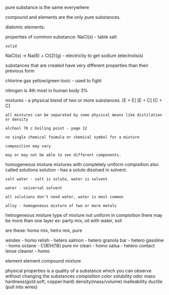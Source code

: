 pure substance is the same everywhere

compound and elements are the only pure substances.

diatomic elements:

	
properties of common substance:
	NaCl(s) - table salt
	
	solid
	

NaCl(s) -> Na(6) + Cl(2)(g) - electrictiy to get sodium (electrolisis)

substances that are created have very different properties than their previous form

chlorine gas yellow/green toxic - used to fight

nitrogen is 4th most in human body 3%

mixtures - 
	a physical blend of two or more substances.
	[E + E] [E + C] [C + C]

	all mixtures can be separated by some physical means like distilation or density
	
	alchool 78 c boiling point - page 12

	no single chemical foumula or chemical symbol for a mixture

	composition may vary

	may or may not be able to see different components.


homogeneous mixture
	mixtures with completely uniform compisition
	also called solutions
		solution - has a solute disolved in solvent.

	salt water - salt is solute, water is solvent

	water - universal solvent

	all solutions don't need water, water is most common

	alloy - homogeneous mixture of two or more metals

	
hetrogeneous mixture
	type of mixture not uniform in compisition
	there may be more than one layer
	ex: party mix, oil with water, soil


are these: homo mix, hetro mix, pure

windex - homo
relish - hetero
salmon - hetero
granola bar - hetero
gasoline - homo
octane - C(8)H(18) pure
mr clean - homo
salsa - hetero
contact lense cleaner - homo

element
element
compound
mixture

physical properties
	is a quality of a substance which you can observe without changing the substances compisition
	color
	solubility
	odor
	mass
	hardness(gold:soft, copper:hard)
	density(mass/volume)
	malleability
	ductile (pull into wires)

